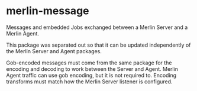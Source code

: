 # merlin-message

Messages and embedded Jobs exchanged between a Merlin Server and a Merlin Agent.

This package was separated out so that it can be updated independently of the Merlin Server and Agent packages.

Gob-encoded messages must come from the same package for the encoding and decoding to work between the Server and Agent.
Merlin Agent traffic can use gob encoding, but it is not required to. Encoding transforms must match how the Merlin 
Server listener is configured.
